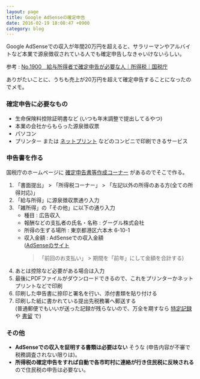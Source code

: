 ```yaml
---
layout: page
title: Google AdSenseの確定申告
date: 2016-02-19 18:08:47 +0900
category: blog
---
```


Google AdSenseでの収入が年間20万円を超えると、サラリーマンやアルバイトなど本業で源泉徴収されている人でも確定申告しなきゃいけないらしい。

参考 :
<a href="https://www.nta.go.jp/taxanswer/shotoku/1900.htm" target="_blank">No.1900 給与所得者で確定申告が必要な人｜所得税｜国税庁</a>

ありがたいことに、うちも売上が20万円を超えて確定申告することになったのでメモ。

### 確定申告に必要なもの

- 生命保険料控除証明書など (いつも年末調整で提出してるやつ)
- 本業の会社からもらった源泉徴収票
- パソコン
- プリンター
  または <a href="https://www.printing.ne.jp/" target="_blank">ネットプリント</a> などのコンビニで印刷できるサービス

### 申告書を作る

国税庁のホームページに
<a href="https://www.keisan.nta.go.jp/h27/ta_top.htm" target="_blank">確定申告書等作成コーナー</a>
があるのでそこで作る。

1. 「書面提出」 > 「所得税コーナー」 > 「左記以外の所得のある方(全ての所得対応)」
2. 「給与所得」に源泉徴収票通り入力
3. 「雑所得」の「その他」に以下の通り入力
    - 種目 : 広告収入
    - 報酬などの支払者の氏名・名称 : グーグル株式会社
    - 所得の生ずる場所 : 東京都港区六本木 6-10-1
    - 収入金額 : AdSenseでの収入金額  
      (<a href="https://www.google.com/adsense/app#main/home" target="_blank">AdSenseのサイト</a>
      > 「前回のお支払い」 > 期間を「前年」にして金額を合計する)
4. あとは控除など必要がある場合は入力
5. 最後にPDFファイルがダウンロードできるので、これをプリンターかネットプリントなどで印刷
6. 印刷した申告書に捺印と署名を行い、添付書類を貼り付ける
7. 印刷した紙に書かれている提出先税務署へ郵送する  
   (普通郵便でもいいが送った記録が残らないので、万全を期すなら
   <a href="https://www.post.japanpost.jp/service/fuka_service/tokutei_kiroku/" target="_blank">特定記録</a>
   や
   <a href="https://www.post.japanpost.jp/service/fuka_service/kakitome/" target="_blank">書留</a>
   で)

### その他

- **AdSenseでの収入を証明する書類は必要はない** そうな (申告内容が不審で税務調査されない限りは)。
- **所得税の確定申告をすれば自動で各市町村に連絡が行き住民税に反映される** ので住民税の申告は必要ない。

